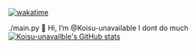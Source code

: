 [![wakatime](https://wakatime.com/badge/user/4e7e8cc7-e492-4ce1-be48-db01b83fa94b.svg)](https://wakatime.com/@4e7e8cc7-e492-4ce1-be48-db01b83fa94b)

./main.py
👋 Hi, I’m @Koisu-unavailable
I dont do much
<br>
[![Koisu-unavailble's GitHub stats](https://github-readme-stats.vercel.app/api?username=Koisu-unavailable)](https://github.com/anuraghazra/github-readme-stats)

